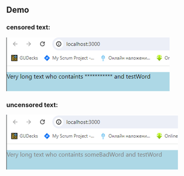 ## Demo

### censored text:

![alt text](image-1.png)

### uncensored text:

![alt text](image-2.png)
